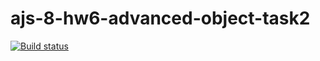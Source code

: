 # ajs-8-hw6-advanced-object-task2
[![Build status](https://ci.appveyor.com/api/projects/status/h6wyhlxha37fj90e/branch/master?svg=true)](https://ci.appveyor.com/project/Antis85/ajs-8-hw6-advanced-object-task2/branch/master)
